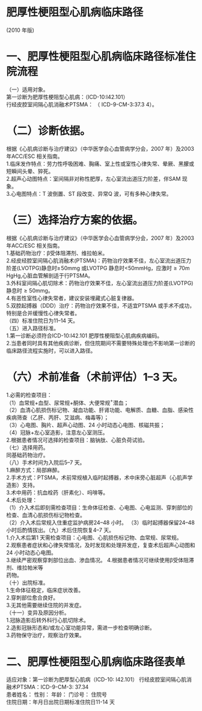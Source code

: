 # 肥厚性梗阻型心肌病临床路径  
(2010 年版)  
# 一、肥厚性梗阻型心肌病临床路径标准住院流程  
（一）适用对象。  
第一诊断为肥厚性梗阻型心肌病：（ICD-10:I42.101）  
行经皮腔室间隔心肌消融术PTSMA： （ ICD-9-CM-3:37.3 4）。  
# （二）诊断依据。  
根据《心肌病诊断与治疗建议》（中华医学会心血管病学分会，2007 年）及2003 年ACC/ESC 相关指南。  
1.临床发作特点：劳力性呼吸困难、胸痛、室上性或室性心律失常、晕厥、黑朦或短瞬间头晕、猝死。  
2.超声心动图特点：室间隔非对称性肥厚，左心室流出道压力阶差，伴SAM 现象。  
3.心电图特点：T 波倒置、ST 段改变、异常Q 波，可有多种心律失常。  
# （三）选择治疗方案的依据。  
根据《心肌病诊断与治疗建议》（中华医学会心血管病学分会，2007 年）及2003 年ACC/ESC 相关指南。  
1.基础药物治疗：β受体阻滞剂、维拉帕米。  
2.经皮经腔室间隔心肌消融术(PTSMA)：药物治疗效果不佳，左心室流出道压力阶差(LVOTPG)静息时$\geqslant\!50\mathrm{mm}\mathrm{g}$ 或LVOTPG 静息时<50mmHg，应激时${\geqslant}70\mathrm{m}\,\mathrm{Hg}$Hg,心脏血管解剖适于行PTSMA。  
3.外科室间隔心肌切除术：药物治疗效果不佳，左心室流出道压力阶差(LVOTPG)静息时${\geqslant}50\mathrm{mm}\mathrm{g}$。  
4.有恶性室性心律失常者，建议安装埋藏式心脏复律器。  
5.双腔起搏器（DDD）治疗：药物治疗效果不佳，不适宜PTSMA 或手术不成功，特别是合并缓慢性心律失常者。  
（四）标准住院日为11–14 天。  
（五）进入路径标准。  
1.第一诊断必须符合ICD-10:I42.101 肥厚性梗阻型心肌病疾病编码。  
2.当患者同时具有其他疾病诊断，但住院期间不需要特殊处理也不影响第一诊断的临床路径流程实施时，可以进入路径。  
# （六）术前准备（术前评估）1–3 天。  
1.必需的检查项目：  
（1）血常规+血型、尿常规$+$酮体、大便常规$^+$潜血；  
（2）血清心肌损伤标记物、凝血功能、肝肾功能、电解质、血糖、血脂、感染性疾病筛查（乙肝、丙肝、艾滋病、梅毒等）；  
（3）心电图、胸片、超声心动图、24 小时动态心电图、核磁共振；  
（4）冠脉$+$左心室造影，注意左心室测压。  
2.根据患者情况可选择的检查项目：脑钠肽、心脏负荷试验。  
（七）选择用药。  
同基础药物治疗。  
（八）手术时间为入院后5–7 天。  
1.麻醉方式：局部麻醉。  
2.手术方式：PTSMA，术前常规植入临时起搏器，术中床旁心脏超声（心肌声学造影）支持。  
3.术中用药：抗血栓药（肝素化）、吗啡等。  
4.术后处理：  
（1）介入术后即刻需检查项目：生命体征检查、心电图、心电监测、穿刺部位的检查、血清心肌损伤标记物检查。  
（2）介入术后常规入住重症监护病房24–48 小时。 （3）临时起搏器保留24–48 小时后酌情拔出。（九）术后住院恢复4–7 天。  
1.介入术后第1 天需检查项目：心电图、心肌损伤标记物、血常规、尿常规。  
2.观察患者症状和心律失常情况，及时发现和处理并发症，复查术后超声心动图和24 小时动态心电图。  
3.继续严密观察穿刺部位出血、渗血情况。 4.根据患者情况可继续使用β受体阻滞剂、维拉帕米等  
药物。  
（十）出院标准。  
1.生命体征稳定，临床症状改善。  
2.穿刺部位愈合良好。  
3.无其他需要继续住院的并发症。  
（十一）变异及原因分析。  
1.冠脉造影后转外科行心肌切除术。  
2.造影冠脉形态和/或左心室功能异常，需进一步检查明确诊断。  
3.药物保守治疗，观察治疗效果。  
#     二、肥厚性梗阻型心肌病临床路径表单  
适应对象：第一诊断为肥厚型心肌病（ICD-10: I42.101） 行经皮腔室间隔心肌消融术PTSMA：ICD-9-CM-3: 37.34  
患者姓名：       性别：       年龄：     门诊号：      住院号  
住院日期：年月日出院日期标准住院日11-14 天  
